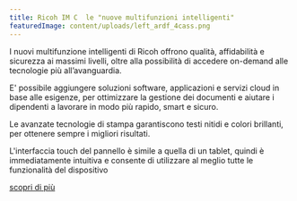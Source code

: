 ```yaml
---
title: Ricoh IM C  le "nuove multifunzioni intelligenti"
featuredImage: content/uploads/left_ardf_4cass.png
---
```

I nuovi multifunzione intelligenti di Ricoh offrono qualità, affidabilità e sicurezza ai massimi livelli, oltre alla possibilità di accedere on-demand alle tecnologie più all’avanguardia.

E' possibile aggiungere soluzioni software, applicazioni e servizi cloud in base alle esigenze, per ottimizzare la gestione dei documenti e aiutare i dipendenti a lavorare in modo più rapido, smart e sicuro.

Le avanzate tecnologie di stampa garantiscono testi nitidi e colori brillanti, per ottenere sempre i migliori risultati.

L'interfaccia touch del pannello è simile a quella di un tablet, quindi è immediatamente intuitiva e consente di utilizzare al meglio tutte le funzionalità del dispositivo

[scopri di più](https://www.youtube.com/watch?v=M471jViS0_I&ab_channel=RICOHItalia)
